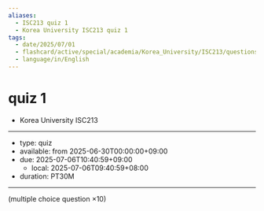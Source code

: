 ```yaml
---
aliases:
  - ISC213 quiz 1
  - Korea University ISC213 quiz 1
tags:
  - date/2025/07/01
  - flashcard/active/special/academia/Korea_University/ISC213/questions/quiz_1
  - language/in/English
---
```


# quiz 1

- Korea University ISC213

---

- type: quiz
- available: from 2025-06-30T00:00:00+09:00
- due: 2025-07-06T10:40:59+09:00
  - local: 2025-07-06T09:40:59+08:00
- duration: PT30M

---

\(multiple choice question ×10\)
